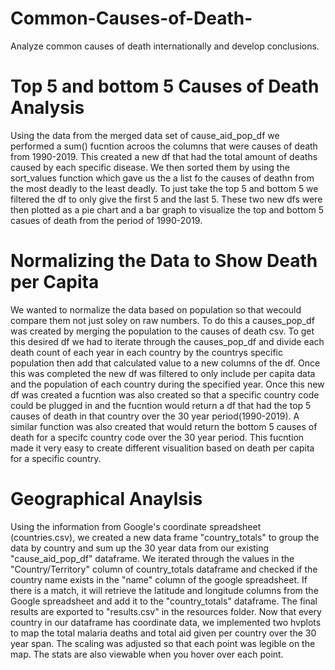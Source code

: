 # Common-Causes-of-Death-
Analyze common causes of death internationally and develop conclusions. 

# Top 5 and bottom 5 Causes of Death Analysis
Using the data from the merged data set of cause_aid_pop_df we performed a sum() fucntion acroos the columns that were causes of death from 1990-2019. This created a new df that had the total amount of deaths caused by each specific disease. We then sorted them by using the sort_values function which gave us the a list fo the causes of deathn from the most deadly to the least deadly. To just take the top 5 and bottom 5 we filtered the df to only give the first 5 and the last 5. These two new dfs were then plotted as a pie chart and a bar graph to visualize the top and bottom 5 casues of death from the period of 1990-2019.

# Normalizing the Data to Show Death per Capita 
We wanted to normalize the data based on population so that wecould compare them not just soley on raw numbers. To do this a causes_pop_df was created by merging the population to the causes of death csv. To get this desired df we had to iterate through the causes_pop_df and divide each death count of each year in each country by the countrys specific population then add that calculated value to a new columns of the df. Once this was completed the new df was filtered to only include per capita data and the population of each country during the specified year. Once this new df was created a fucntion was also created so that a specific country code could be plugged in and the fucntion would return a df that had the top 5 causes of death in that country over the 30 year period(1990-2019). A similar function was also created that would return the bottom 5 causes of death for a specifc country code over the 30 year period. This fucntion made it very easy to create different visualition based on death per capita for a specific country.

# Geographical Anaylsis
Using the information from Google's coordinate spreadsheet (countries.csv), we created a new data frame "country_totals" to group the data by country and sum up the 30 year data from our existing "cause_aid_pop_df" dataframe. We iterated through the values in the "Country/Territory" column of country_totals dataframe and checked if the country name exists in the "name" column of the google spreadsheet. If there is a match, it will retrieve the latitude and longitude columns from the Google spreadsheet and add it to the "country_totals" dataframe. The final results are exported to "results.csv" in the resources folder.
Now that every country in our dataframe has coordinate data, we implemented two hvplots to map the total malaria deaths and total aid given per country over the 30 year span. The scaling was adjusted so that each point was legible on the map. The stats are also viewable when you hover over each point.
